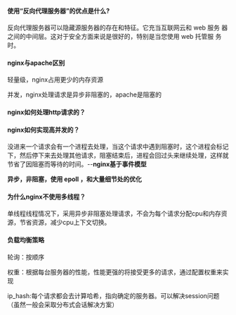 #### 使用“反向代理服务器”的优点是什么?

反向代理服务器可以隐藏源服务器的存在和特征。它充当互联网云和 web 服务
器之间的中间层。这对于安全方面来说是很好的，特别是当您使用 web 托管服
务时。  

#### nginx与apache区别

轻量级，nginx占用更少的内存资源

并发，nginx处理请求是异步非阻塞的，apache是阻塞的

#### nginx如何处理http请求的？

#### nginx如何实现高并发的？

没进来一个请求会有一个进程去处理，当这个请求中遇到阻塞时，这个进程会标记下，然后停下来去处理其他请求，阻塞结束后，进程会回过头来继续处理，这样就节省了因阻塞而等待的时间。--**nginx基于事件模型**

**异步，非阻塞，使用 epoll ，和大量细节处的优化**

#### 为什么nginx不使用多线程？

单线程线程情况下，采用异步非阻塞处理请求，不会为每个请求分配cpu和内存资源，节省资源，减少cpu上下文切换。

#### 负载均衡策略

轮询：按顺序

权重：根据每台服务器的性能，性能更强的将接受更多的请求，通过配置权重来实现

ip_hash:每个请求都会去计算哈希，指向确定的服务器。可以解决session问题（虽然一般会采取分布式会话解决方案）



